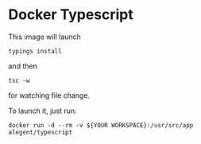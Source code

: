 # Docker Typescript

This image will launch

	typings install

and then

	tsc -w

for watching file change.  
  
  
To launch it, just run:

	docker run -d --rm -v ${YOUR WORKSPACE}:/usr/src/app alegent/typescript 